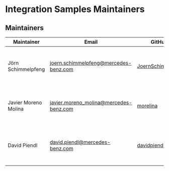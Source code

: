 <!-- SPDX-License-Identifier: MIT --->
# Integration Samples Maintainers

## Maintainers

| Maintainer           | Email                                    | GitHub ID                                                   | Affiliation                                                                                       | Joined     |
|----------------------|------------------------------------------|-------------------------------------------------------------| ------------------------------------------------------------------------------------------------- |------------| 
| Jörn Schimmelpfeng   | <joern.schimmelpfeng@mercedes-benz.com>  | [JoernSchimmelpfeng](https://github.com/joernschimmelpfeng) | Mercedes-Benz Connectivity Services GmbH, [imprint](https://connectivity.mercedes-benz.com/imprint) | 04/01/2021 | 
| Javier Moreno Molina | <javier.moreno_molina@mercedes-benz.com> | [morelina](https://github.com/morelina)                     | Mercedes-Benz Connectivity Services GmbH, [imprint]( https://connectivity.mercedes-benz.com/imprint) | 04/01/2021 | 
| David Piendl         | <david.piendl@mercedes-benz.com>         | [davidpiendl](https://github.com/davidpiendl)                  | Mercedes-Benz Connectivity Services GmbH, [imprint]( https://connectivity.mercedes-benz.com/imprint) | 07/05/2022 | 

<!--
## Emeritus Maintainers

*(None at the moment)*

| Maintainer                                       | GitHub ID                                 | Affiliation                                                                                       | Left   |
| ------------------------------------------------ | ----------------------------------------- | ------------------------------------------------------------------------------------------------- | -------| 

-->
